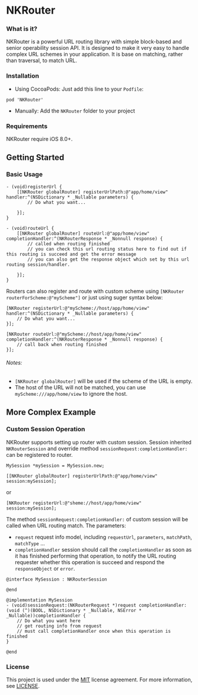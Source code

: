 NKRouter
========



### What is it? ###
NKRouter is a powerful URL routing library with simple block-based  and senior operability session API. It is designed to make it very easy to handle complex URL schemes in your application. It is base on matching, rather than traversal, to match URL. 


### Installation ###
- Using CocoaPods:
Just add this line to your `Podfile`:
```
pod 'NKRouter'
```
- Manually:
Add the `NKRouter` folder to your project


### Requirements ###
NKRouter require iOS 8.0+.


## Getting Started ##
### Basic Usage
```objc
- (void)registerUrl {
    [[NKRouter globalRouter] registerUrlPath:@"app/home/view" handler:^(NSDictionary * _Nullable parameters) {
        // Do what you want...

    }];
}

- (void)routeUrl {
    [[NKRouter globalRouter] routeUrl:@"app/home/view" completionHandler:^(NKRouterResponse * _Nonnull response) {
        // called when routing finished
        // you can check this url routing status here to find out if this routing is succeed and get the error message
        // you can also get the response object which set by this url routing session/handler. 

    }];
}
```

Routers can also register and route with custom scheme using `[NKRouter routerForScheme:@"myScheme"]` or just using suger syntax below:
```objc
[NKRouter registerUrl:@"myScheme://host/app/home/view" handler:^(NSDictionary * _Nullable parameters) {
    // Do what you want...
}];

[NKRouter routeUrl:@"myScheme://host/app/home/view" completionHandler:^(NKRouterResponse * _Nonnull response) {
    // call back when routing finished
}];
```

###### Notes:
- `[NKRouter globalRouter]` will be used if the scheme of the URL is empty.
- The host of the URL will not be matched, you can use `myScheme:///app/home/view` to ignore the host. 


## More Complex Example ##
### Custom Session Operation
NKRouter supports setting up router with custom session. Session  inherited `NKRouterSession` and override method `sessionRequest:completionHandler:` can be registered to router.
```objc
MySession *mySession = MySession.new;

[[NKRouter globalRouter] registerUrlPath:@"app/home/view" session:mySession];
```
or
```objc
[NKRouter registerUrl:@"sheme://host/app/home/view" session:mySession];
```

The method `sessionRequest:completionHandler:`  of custom session will be called when URL routing match. The parameters: 
- `request` request info model, including `requestUrl`, `parameters`, `matchPath`, `matchType` ...
- `completionHandler` session should call the `completionHandler` as soon as it has finished performing that operation, to notify the URL routing requester whether this operation is succeed and respond the `responseObject` or `error`.
```objc
@interface MySession : NKRouterSession

@end

@implementation MySession
- (void)sessionRequest:(NKRouterRequest *)request completionHandler:(void (^)(BOOL, NSDictionary * _Nullable, NSError * _Nullable))completionHandler {
    // Do what you want here
    // get routing info from request
    // must call completionHandler once when this operation is finished
}

@end
```

### License ###
This project is used under the <a href="http://opensource.org/licenses/MIT" target="_blank">MIT</a> license agreement. For more information, see <a href="https://github.com/NearKXH/NKRouter/blob/master/LICENSE">LICENSE</a>.
